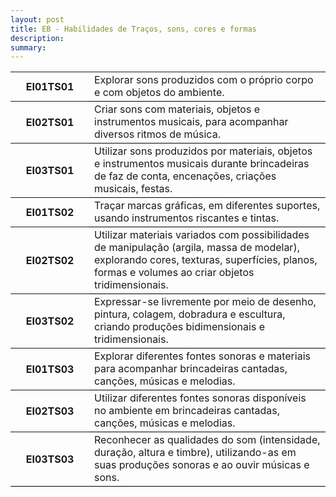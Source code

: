 ```yaml
---
layout: post
title: EB - Habilidades de Traços, sons, cores e formas
description:
summary: 
---
```

<table style="border-collapse: collapse;">
    <tr style="border-bottom: 1px solid black;">
        <th style="width:25%">EI01TS01</th>
        <td>Explorar sons produzidos com o próprio corpo e com objetos do ambiente.</td>
    </tr>
    <tr style="border-bottom: 1px solid black;">
        <th style="width:25%">EI02TS01</th>
        <td>Criar sons com materiais, objetos e instrumentos musicais, para acompanhar diversos ritmos de música.</td>
    </tr>
    <tr style="border-bottom: 1px solid black;">
        <th style="width:25%">EI03TS01</th>
        <td>Utilizar sons produzidos por materiais, objetos e instrumentos musicais durante brincadeiras de faz de conta, encenações, criações musicais, festas.</td>
    </tr>
    <tr style="border-bottom: 1px solid black;">
        <th style="width:25%">EI01TS02</th>
        <td>Traçar marcas gráficas, em diferentes suportes, usando instrumentos riscantes e tintas.</td>
    </tr>
    <tr style="border-bottom: 1px solid black;">
        <th style="width:25%">EI02TS02</th>
        <td>Utilizar materiais variados com possibilidades de manipulação (argila, massa de modelar), explorando cores, texturas, superfícies, planos, formas e volumes ao criar objetos tridimensionais.</td>
    </tr>
    <tr style="border-bottom: 1px solid black;">
        <th style="width:25%">EI03TS02</th>
        <td>Expressar-se livremente por meio de desenho, pintura, colagem, dobradura e escultura, criando produções bidimensionais e tridimensionais.</td>
    </tr>
    <tr style="border-bottom: 1px solid black;">
        <th style="width:25%">EI01TS03</th>
        <td>Explorar diferentes fontes sonoras e materiais para acompanhar brincadeiras cantadas, canções, músicas e melodias.</td>
    </tr>
    <tr style="border-bottom: 1px solid black;">
        <th style="width:25%">EI02TS03</th>
        <td>Utilizar diferentes fontes sonoras disponíveis no ambiente em brincadeiras cantadas, canções, músicas e melodias.</td>
    </tr>
    <tr style="border-bottom: 1px solid black;">
        <th style="width:25%">EI03TS03</th>
        <td>Reconhecer as qualidades do som (intensidade, duração, altura e timbre), utilizando-as em suas produções sonoras e ao ouvir músicas e sons.</td>
    </tr>


</table>
